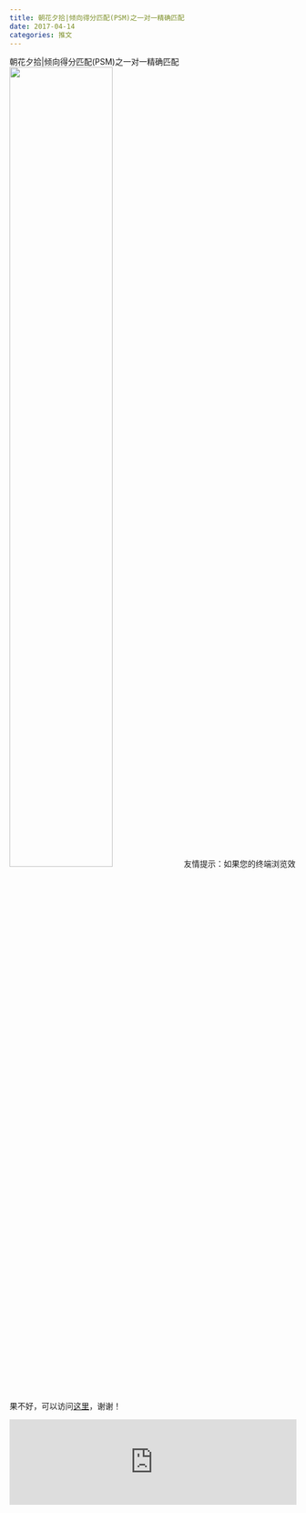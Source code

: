 ```yaml
---
title: 朝花夕拾|倾向得分匹配(PSM)之一对一精确匹配
date: 2017-04-14
categories: 推文
---
```

朝花夕拾|倾向得分匹配(PSM)之一对一精确匹配
<img src="http://mmbiz.qpic.cn/mmbiz_png/ACviaWTBFxhbOia1RqFfR6ZzEYDDnxOdpP3Meb3T3g1iaJgDlQzKoJnibFcPhXIyhUpzLO15OicpqlHduUqqGsvW4fQ/0?wx_fmt=png" style="width: 60%; height: auto;"/><!--more-->
友情提示：如果您的终端浏览效果不好，可以访问[这里](https://stata-club.github.io/stata_article/2017-04-14.html)，谢谢！
<iframe src="https://stata-club.github.io/stata_article/2017-04-14.html" id="iframepage" frameborder="0" scrolling="no" marginheight="0" marginwidth="0" width="100%" onLoad="iFrameHeight()"></iframe>
<script type="text/javascript" language="javascript">
function iFrameHeight() {
var ifm= document.getElementById("iframepage");
var subWeb = document.frames ? document.frames["iframepage"].document : ifm.contentDocument;   
if(ifm != null && subWeb != null) {
 ifm.height = subWeb.body.scrollHeight;
} 
} 
</script> 
